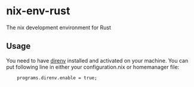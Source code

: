 # nix-env-rust

The nix development environment for Rust

## Usage

You need to have [direnv](https://direnv.net/) installed and activated on your machine. 
You can put following line in either your configuration.nix or homemanager file:
```
	programs.direnv.enable = true;
```
